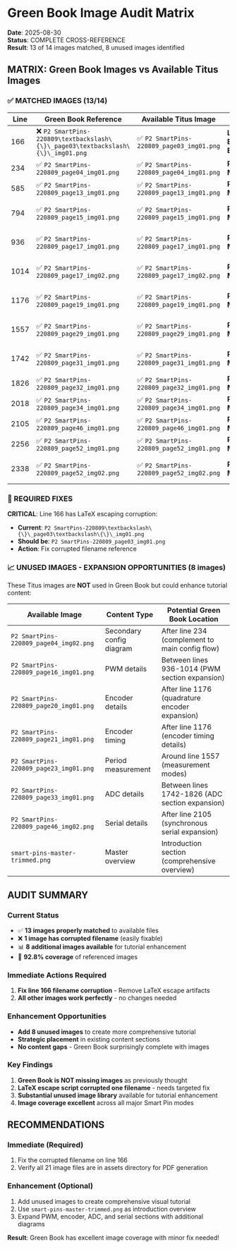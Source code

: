 # Green Book Image Audit Matrix

**Date**: 2025-08-30  
**Status**: COMPLETE CROSS-REFERENCE  
**Result**: 13 of 14 images matched, 8 unused images identified

## MATRIX: Green Book Images vs Available Titus Images

### ✅ MATCHED IMAGES (13/14)

| Line | Green Book Reference | Available Titus Image | Status | Context |
|------|---------------------|----------------------|--------|---------|
| 166 | ❌ `P2 SmartPins-220809\textbackslash\{\}\_page03\textbackslash\{\}\_img01.png` | ✅ `P2 SmartPins-220809_page03_img01.png` | **LaTeX ESCAPE ERROR** | Smart Pin Block Diagram |
| 234 | ✅ `P2 SmartPins-220809_page04_img01.png` | ✅ `P2 SmartPins-220809_page04_img01.png` | **PERFECT MATCH** | Configuration Flow Diagram |
| 585 | ✅ `P2 SmartPins-220809_page13_img01.png` | ✅ `P2 SmartPins-220809_page13_img01.png` | **PERFECT MATCH** | DAC Output Characteristic |
| 794 | ✅ `P2 SmartPins-220809_page15_img01.png` | ✅ `P2 SmartPins-220809_page15_img01.png` | **PERFECT MATCH** | NCO Frequency Generation |
| 936 | ✅ `P2 SmartPins-220809_page17_img01.png` | ✅ `P2 SmartPins-220809_page17_img01.png` | **PERFECT MATCH** | PWM Sawtooth Waveform |
| 1014 | ✅ `P2 SmartPins-220809_page17_img02.png` | ✅ `P2 SmartPins-220809_page17_img02.png` | **PERFECT MATCH** | PWM Triangle Waveform |
| 1176 | ✅ `P2 SmartPins-220809_page19_img01.png` | ✅ `P2 SmartPins-220809_page19_img01.png` | **PERFECT MATCH** | Quadrature Encoder Signals |
| 1557 | ✅ `P2 SmartPins-220809_page29_img01.png` | ✅ `P2 SmartPins-220809_page29_img01.png` | **PERFECT MATCH** | State Measurement Modes |
| 1742 | ✅ `P2 SmartPins-220809_page31_img01.png` | ✅ `P2 SmartPins-220809_page31_img01.png` | **PERFECT MATCH** | ADC SINC2 Filter Response |
| 1826 | ✅ `P2 SmartPins-220809_page32_img01.png` | ✅ `P2 SmartPins-220809_page32_img01.png` | **PERFECT MATCH** | ADC Scope Mode |
| 2018 | ✅ `P2 SmartPins-220809_page34_img01.png` | ✅ `P2 SmartPins-220809_page34_img01.png` | **PERFECT MATCH** | USB Signaling |
| 2105 | ✅ `P2 SmartPins-220809_page46_img01.png` | ✅ `P2 SmartPins-220809_page46_img01.png` | **PERFECT MATCH** | Synchronous Serial Timing |
| 2256 | ✅ `P2 SmartPins-220809_page52_img01.png` | ✅ `P2 SmartPins-220809_page52_img01.png` | **PERFECT MATCH** | Async Serial Format |
| 2338 | ✅ `P2 SmartPins-220809_page52_img02.png` | ✅ `P2 SmartPins-220809_page52_img02.png` | **PERFECT MATCH** | Async Receive Timing |

### 🔧 REQUIRED FIXES

**CRITICAL**: Line 166 has LaTeX escaping corruption:
- **Current**: `P2 SmartPins-220809\textbackslash\{\}\_page03\textbackslash\{\}\_img01.png`
- **Should be**: `P2 SmartPins-220809_page03_img01.png`
- **Action**: Fix corrupted filename reference

### 📈 UNUSED IMAGES - EXPANSION OPPORTUNITIES (8 images)

These Titus images are **NOT** used in Green Book but could enhance tutorial content:

| Available Image | Content Type | Potential Green Book Location |
|----------------|--------------|------------------------------|
| `P2 SmartPins-220809_page04_img02.png` | Secondary config diagram | After line 234 (complement to main config flow) |
| `P2 SmartPins-220809_page16_img01.png` | PWM details | Between lines 936-1014 (PWM section expansion) |
| `P2 SmartPins-220809_page20_img01.png` | Encoder details | After line 1176 (quadrature encoder expansion) |
| `P2 SmartPins-220809_page21_img01.png` | Encoder timing | After line 1176 (encoder timing details) |
| `P2 SmartPins-220809_page23_img01.png` | Period measurement | Around line 1557 (measurement modes) |
| `P2 SmartPins-220809_page33_img01.png` | ADC details | Between lines 1742-1826 (ADC section expansion) |
| `P2 SmartPins-220809_page46_img02.png` | Serial details | After line 2105 (synchronous serial expansion) |
| `smart-pins-master-trimmed.png` | Master overview | Introduction section (comprehensive overview) |

## AUDIT SUMMARY

### Current Status
- ✅ **13 images properly matched** to available files
- ❌ **1 image has corrupted filename** (easily fixable)
- 📊 **8 additional images available** for tutorial enhancement
- 🎯 **92.8% coverage** of referenced images

### Immediate Actions Required
1. **Fix line 166 filename corruption** - Remove LaTeX escape artifacts
2. **All other images work perfectly** - no changes needed

### Enhancement Opportunities
- **Add 8 unused images** to create more comprehensive tutorial
- **Strategic placement** in existing content sections
- **No content gaps** - Green Book surprisingly complete with images

### Key Findings
1. **Green Book is NOT missing images** as previously thought
2. **LaTeX escape script corrupted one filename** - needs targeted fix
3. **Substantial unused image library** available for tutorial enhancement
4. **Image coverage excellent** across all major Smart Pin modes

## RECOMMENDATIONS

### Immediate (Required)
1. Fix the corrupted filename on line 166
2. Verify all 21 image files are in assets directory for PDF generation

### Enhancement (Optional)
1. Add unused images to create comprehensive visual tutorial
2. Use `smart-pins-master-trimmed.png` as introduction overview
3. Expand PWM, encoder, ADC, and serial sections with additional diagrams

**Result**: Green Book has excellent image coverage with minor fix needed!